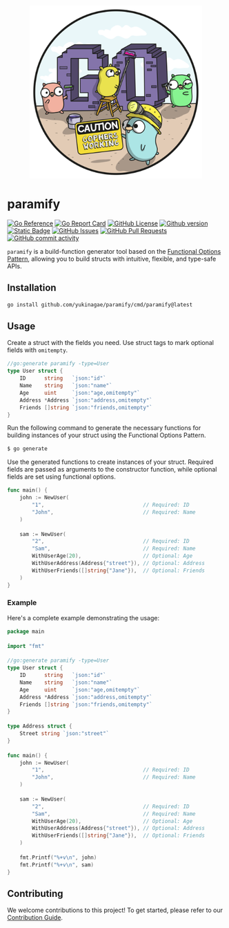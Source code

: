<div align="center">
  <img src="https://raw.githubusercontent.com/yukinagae/paramify/refs/heads/main/docs/resources/GO_BUILD.png" title="Gopher Build" alt="Gopher Build" style="width: 400px;">
</div>

# paramify

[![Go Reference](https://pkg.go.dev/badge/github.com/yukinagae/paramify.svg)](https://pkg.go.dev/github.com/yukinagae/paramify)
[![Go Report Card](https://goreportcard.com/badge/github.com/yukinagae/paramify)](https://goreportcard.com/report/github.com/yukinagae/paramify)
[![GitHub License](https://img.shields.io/github/license/yukinagae/paramify)](https://github.com/yukinagae/paramify/blob/main/LICENSE)
[![Github version](https://img.shields.io/github/v/release/yukinagae/paramify)](https://github.com/yukinagae/paramify/releases)
[![Static Badge](https://img.shields.io/badge/yes-a?label=maintained)](https://github.com/yukinagae/paramify/pulse)
[![GitHub Issues](https://img.shields.io/github/issues/yukinagae/paramify?color=blue)](https://github.com/yukinagae/paramify/issues)
[![GitHub Pull Requests](https://img.shields.io/github/issues-pr/yukinagae/paramify?color=blue)](https://github.com/yukinagae/paramify/pulls)
[![GitHub commit activity](https://img.shields.io/github/commit-activity/m/yukinagae/paramify)](https://github.com/yukinagae/paramify/activity)

`paramify` is a build-function generator tool based on the [Functional Options Pattern](https://github.com/uber-go/guide/blob/master/style.md#functional-options), allowing you to build structs with intuitive, flexible, and type-safe APIs.

## Installation

```bash
go install github.com/yukinagae/paramify/cmd/paramify@latest
```

## Usage

Create a struct with the fields you need. Use struct tags to mark optional fields with `omitempty`.

```go
//go:generate paramify -type=User
type User struct {
	ID      string   `json:"id"`
	Name    string   `json:"name"`
	Age     uint     `json:"age,omitempty"`
	Address *Address `json:"address,omitempty"`
	Friends []string `json:"friends,omitempty"`
}
```

Run the following command to generate the necessary functions for building instances of your struct using the Functional Options Pattern.

```bash
$ go generate
```

Use the generated functions to create instances of your struct. Required fields are passed as arguments to the constructor function, while optional fields are set using functional options.

```go
func main() {
	john := NewUser(
		"1",                                // Required: ID
		"John",                             // Required: Name
	)

	sam := NewUser(
		"2",                                // Required: ID
		"Sam",                              // Required: Name
		WithUserAge(20),                    // Optional: Age
		WithUserAddress(Address{"street"}), // Optional: Address
		WithUserFriends([]string{"Jane"}),  // Optional: Friends
	)
}
```

### Example

Here's a complete example demonstrating the usage:

```go
package main

import "fmt"

//go:generate paramify -type=User
type User struct {
	ID      string   `json:"id"`
	Name    string   `json:"name"`
	Age     uint     `json:"age,omitempty"`
	Address *Address `json:"address,omitempty"`
	Friends []string `json:"friends,omitempty"`
}

type Address struct {
	Street string `json:"street"`
}

func main() {
	john := NewUser(
		"1",                                // Required: ID
		"John",                             // Required: Name
	)

	sam := NewUser(
		"2",                                // Required: ID
		"Sam",                              // Required: Name
		WithUserAge(20),                    // Optional: Age
		WithUserAddress(Address{"street"}), // Optional: Address
		WithUserFriends([]string{"Jane"}),  // Optional: Friends
	)

	fmt.Printf("%+v\n", john)
	fmt.Printf("%+v\n", sam)
}
```

## Contributing

We welcome contributions to this project! To get started, please refer to our [Contribution Guide](https://github.com/yukinagae/paramify/blob/main/CONTRIBUTING.md).
